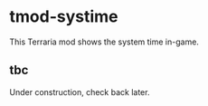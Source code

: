 # tmod-systime

This Terraria mod shows the system time in-game.

## tbc

Under construction, check back later.
